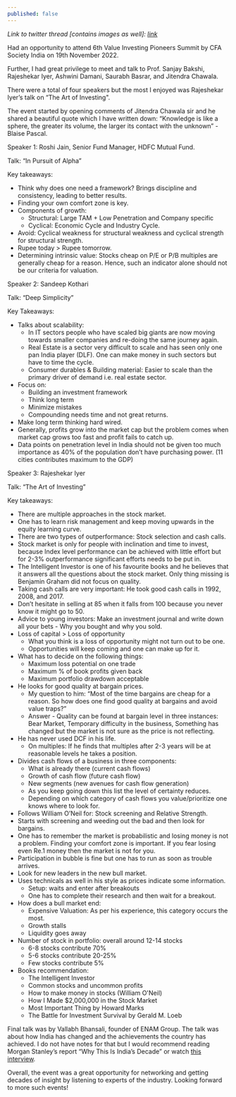 ```yaml
---
published: false
---
```


_Link to twitter thread [contains images as well]: [link](https://twitter.com/badola_arjun/status/1594571744177983489)_

Had an opportunity to attend 6th Value Investing Pioneers Summit by CFA Society India on 19th November 2022. 

Further, I had great privilege to meet and talk to Prof. Sanjay Bakshi, Rajeshekar Iyer, Ashwini Damani, Saurabh Basrar, and Jitendra Chawala.

There were a total of four speakers but the most I enjoyed was Rajeshekar Iyer’s talk on “The Art of Investing". 

The event started by opening comments of Jitendra Chawala sir and he shared a beautiful quote which I have written down: “Knowledge is like a sphere, the greater its volume, the larger its contact with the unknown”  - Blaise Pascal.

Speaker 1: Roshi Jain, Senior Fund Manager, HDFC Mutual Fund.

Talk: “In Pursuit of Alpha”

Key takeaways: 

* Think why does one need a framework? Brings discipline and consistency, leading to better results.
* Finding your own comfort zone is key.
* Components of growth:
  * Structural: Large TAM + Low Penetration and Company specific
  * Cyclical: Economic Cycle and Industry Cycle.
* Avoid: Cyclical weakness for structural weakness and cyclical strength for structural strength.
* Rupee today > Rupee tomorrow.
* Determining intrinsic value: Stocks cheap on P/E or P/B multiples are generally cheap for a reason. Hence, such an indicator alone should not be our criteria for valuation.

Speaker 2: Sandeep Kothari

Talk: “Deep Simplicity”

Key Takeaways:
* Talks about scalability:
  * In IT sectors people who have scaled big giants are now moving towards smaller companies and re-doing the same journey again.
  * Real Estate is a sector very difficult to scale and has seen only one pan India player (DLF). One can make money in such sectors but have to time the cycle.
  * Consumer durables & Building material: Easier to scale than the primary driver of demand i.e. real estate sector.
* Focus on: 
  * Building an investment framework
  * Think long term
  * Minimize mistakes
  * Compounding needs time and not great returns.
* Make long term thinking hard wired.
* Generally, profits grow into the market cap but the problem comes when market cap grows too fast and profit fails to catch up.
* Data points on penetration level in India should not be given too much importance as 40% of the population don’t have purchasing power. (11 cities contributes maximum to the GDP)

Speaker 3: Rajeshekar Iyer

Talk: “The Art of Investing”

Key takeaways:
* There are multiple approaches in the stock market.
* One has to learn risk management and keep moving upwards in the equity learning curve.
* There are two types of outperformance: Stock selection and cash calls.
* Stock market is only for people with inclination and time to invest, because Index level performance can be achieved with little effort but for 2-3% outperformance significant efforts needs to be put in.
* The Intelligent Investor is one of his favourite books and he believes that it answers all the questions about the stock market. Only thing missing is Benjamin Graham did not focus on quality.
* Taking cash calls are very important: He took good cash calls in 1992, 2008, and 2017.
* Don’t hesitate in selling at 85 when it falls from 100 because you never know it might go to 50.
* Advice to young investors: Make an investment journal and write down all your bets - Why you bought and why you sold.
* Loss of capital > Loss of opportunity 
  * What you think is a loss of opportunity might not turn out to be one.
  * Opportunities will keep coming and one can make up for it.
* What has to decide on the following things:
  * Maximum loss potential on one trade
  * Maximum % of book profits given back
  * Maximum portfolio drawdown acceptable
* He looks for good quality at bargain prices.
  * My question to him: “Most of the time bargains are cheap for a reason. So how does one find good quality at bargains and avoid value traps?”
  * Answer - Quality can be found at bargain level in three instances: Bear Market, Temporary difficulty in the business, Something has changed but the market is not sure as the price is not reflecting.
* He has never used DCF in his life.
  * On multiples: If he finds that multiples after 2-3 years will be at reasonable levels he takes a position.
* Divides cash flows of a business in three components:
  * What is already there (current cash flows)
  * Growth of cash flow (future cash flow)
  * New segments (new avenues for cash flow generation)
  * As you keep going down this list the level of certainty reduces.
  * Depending on which category of cash flows you value/prioritize one knows where to look for.
* Follows William O’Neil for: Stock screening and Relative Strength.
* Starts with screening and weeding out the bad and then look for bargains.
* One has to remember the market is probabilistic and losing money is not a problem. Finding your comfort zone is important. If you fear losing even Re.1 money then the market is not for you.
* Participation in bubble is fine but one has to run as soon as trouble arrives.
* Look for new leaders in the new bull market.
* Uses technicals as well in his style as prices indicate some information.
  * Setup: waits and enter after breakouts
  * One has to complete their research and then wait for a breakout.
* How does a bull market end:
  * Expensive Valuation: As per his experience, this category occurs the most.
  * Growth stalls
  * Liquidity goes away
* Number of stock in portfolio: overall around 12-14 stocks
  * 6-8 stocks contribute 70%
  * 5-6 stocks contribute 20-25%
  * Few stocks contribute 5%
* Books recommendation:
  * The Intelligent Investor
  * Common stocks and uncommon profits
  * How to make money in stocks (William O'Neil)
  * How I Made $2,000,000 in the Stock Market
  * Most Important Thing by Howard Marks
  * The Battle for Investment Survival by Gerald M. Loeb

Final talk was by Vallabh Bhansali, founder of ENAM Group. The talk was about how India has changed and the achievements the country has achieved. I do not have notes for that but I would recommend reading Morgan Stanley’s report “Why This Is India’s Decade” or watch [this interview](https://youtu.be/1MiEW8ieeK8).

Overall, the event was a great opportunity for networking and getting decades of insight by listening to experts of the industry. Looking forward to more such events!
